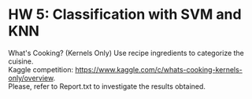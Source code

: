 # HW 5: Classification with SVM and KNN #
What's Cooking? (Kernels Only)
Use recipe ingredients to categorize the cuisine.  
Kaggle competition: https://www.kaggle.com/c/whats-cooking-kernels-only/overview.   
Please, refer to Report.txt to investigate the results obtained.
